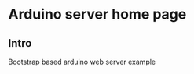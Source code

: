 Arduino server home page
========================

Intro
-----

Bootstrap based arduino web server example